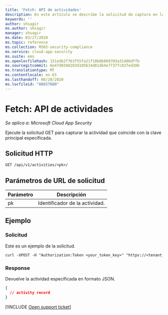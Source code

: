 ```yaml
---
title: 'Fetch: API de actividades'
description: En este artículo se describe la solicitud de captura en la API de actividades de Cloud App Security.
keywords: ''
author: shsagir
ms.author: shsagir
manager: shsagir
ms.date: 03/27/2020
ms.topic: reference
ms.collection: M365-security-compliance
ms.service: cloud-app-security
ms.suite: ems
ms.openlocfilehash: 151edb2f763f55fa21f10b8b869703a31406dffb
ms.sourcegitcommit: 6e47d0348283d105614d81db4e7737fc837ed20b
ms.translationtype: MT
ms.contentlocale: es-ES
ms.lasthandoff: 08/20/2020
ms.locfileid: "88657680"
---
```

# <a name="fetch---activities-api"></a>Fetch: API de actividades

*Se aplica a: Microsoft Cloud App Security*

Ejecute la solicitud GET para capturar la actividad que coincide con la clave principal especificada.

## <a name="http-request"></a>Solicitud HTTP

```rest
GET /api/v1/activities/<pk>/
```

## <a name="request-url-parameters"></a>Parámetros de URL de solicitud

| Parámetro | Descripción |
| --- | --- |
| pk | Identificador de la actividad. |

## <a name="example"></a>Ejemplo

### <a name="request"></a>Solicitud

Este es un ejemplo de la solicitud.

```rest
curl -XPOST -H "Authorization:Token <your_token_key>" "https://<tenant_id>.<tenant_region>.contoso.com/api/v1/activities/<pk>/"
```

### <a name="response"></a>Response

Devuelve la actividad especificada en formato JSON.

```json
{
  // activity record
}
```

[!INCLUDE [Open support ticket](includes/support.md)]
